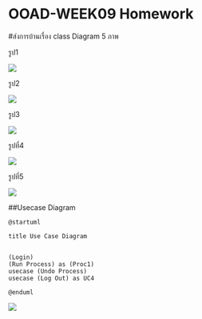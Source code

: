 # OOAD-WEEK09 Homework

#ส่งการบ้านเรื่อง class Diagram 5 ภาพ

รูป1

![](http://www.plantuml.com/plantuml/img/5Sqn2iCm30NGNQSG7WiUkdOeMNg3abrnFuwf8WL7eUJsJVO7RzX2UkoB4hr7JlV4jvmvBM97ufUYH7ThXHzSt4AQRKG1LQop6zXFF242_JY9rDfH9PhRfShCEJ_vQ_vJI0NH0FjSrny0)

รูป2

![](http://www.plantuml.com/plantuml/img/BOqn2e0m40JxUyNMGZehaI3e0om4wwW72SG8Tr6_Rm9sEpF53fgTvFkCj8GS6Vrcz-XKwnYT44qI7XOO54A7ewB2KiN6OFNCiNZl7aRxUsCmi-YLIkXnlKc91av7lVa0)

รูป3

![](http://www.plantuml.com/plantuml/img/Kt0eBaaiAYdDpU5ApaaiBbQmgT7LTSrBpyaipk222baf9ENdPsjemlXGQOLgBcrF5oxjvFoyaiIy4gvQBeVKl1IGIG00)

รูปที่4

![](http://www.plantuml.com/plantuml/img/SoWkIImgAStDuKhEIImkLYWkJSfAJIvHgEPIKD3EIynD1TAwdYuWNcfUUavcSOQ69eYJcrW2PQMM9Ei1MRLS0000)

รูปที่5

![](http://www.plantuml.com/plantuml/img/SoWkIImgAStDuKhEIImkLd0fpSsjLAZcKb1Go4m1ajM9ISKbHOd99RKAsPbvwHgQg6A5fQcfUUY2MOd9sK2nMYw7rBmKaD40)

##Usecase Diagram

```
@startuml

title Use Case Diagram 


(Login)
(Run Process) as (Proc1)
usecase (Undo Process)
usecase (Log Out) as UC4

@enduml
```

<img src = "https://github.com/OOAD-2559/OOAD-WEEK09/blob/master/Homework/usecase1.png">

